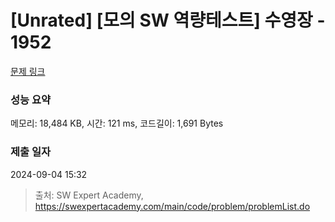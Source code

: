 # [Unrated] [모의 SW 역량테스트] 수영장 - 1952 

[문제 링크](https://swexpertacademy.com/main/code/problem/problemDetail.do?contestProbId=AV5PpFQaAQMDFAUq) 

### 성능 요약

메모리: 18,484 KB, 시간: 121 ms, 코드길이: 1,691 Bytes

### 제출 일자

2024-09-04 15:32



> 출처: SW Expert Academy, https://swexpertacademy.com/main/code/problem/problemList.do